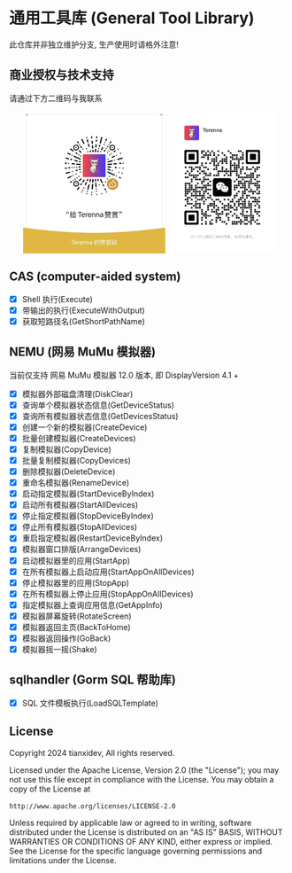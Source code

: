 # 通用工具库 (General Tool Library)

此仓库并非独立维护分支, 生产使用时请格外注意!

## 商业授权与技术支持

请通过下方二维码与我联系

<div style='display: flex; justify-content: center; gap: 0.5rem;'>
    <img width='257' height='257' src='./images/appreciate_code.jpg'>
    <img width='190' height='257' src='./images/me.png'>
</div>

## CAS (computer-aided system)

- [x] Shell 执行(Execute)
- [x] 带输出的执行(ExecuteWithOutput)
- [x] 获取短路径名(GetShortPathName)

## NEMU (网易 MuMu 模拟器)

当前仅支持 网易 MuMu 模拟器 12.0 版本, 即 DisplayVersion 4.1 +

- [x] 模拟器外部磁盘清理(DiskClear)
- [x] 查询单个模拟器状态信息(GetDeviceStatus)
- [x] 查询所有模拟器状态信息(GetDevicesStatus)
- [x] 创建一个新的模拟器(CreateDevice)
- [x] 批量创建模拟器(CreateDevices)
- [x] 复制模拟器(CopyDevice)
- [x] 批量复制模拟器(CopyDevices)
- [x] 删除模拟器(DeleteDevice)
- [x] 重命名模拟器(RenameDevice)
- [x] 启动指定模拟器(StartDeviceByIndex)
- [x] 启动所有模拟器(StartAllDevices)
- [x] 停止指定模拟器(StopDeviceByIndex)
- [x] 停止所有模拟器(StopAllDevices)
- [x] 重启指定模拟器(RestartDeviceByIndex)
- [x] 模拟器窗口排版(ArrangeDevices)
- [x] 启动模拟器里的应用(StartApp)
- [x] 在所有模拟器上启动应用(StartAppOnAllDevices)
- [x] 停止模拟器里的应用(StopApp)
- [x] 在所有模拟器上停止应用(StopAppOnAllDevices)
- [x] 指定模拟器上查询应用信息(GetAppInfo)
- [x] 模拟器屏幕旋转(RotateScreen)
- [x] 模拟器返回主页(BackToHome)
- [x] 模拟器返回操作(GoBack)
- [x] 模拟器摇一摇(Shake)

## sqlhandler (Gorm SQL 帮助库)

- [x] SQL 文件模板执行(LoadSQLTemplate)

## License

Copyright 2024 tianxidev, All rights reserved.

Licensed under the Apache License, Version 2.0 (the "License");
you may not use this file except in compliance with the License.
You may obtain a copy of the License at

    http://www.apache.org/licenses/LICENSE-2.0

Unless required by applicable law or agreed to in writing, software
distributed under the License is distributed on an "AS IS" BASIS,
WITHOUT WARRANTIES OR CONDITIONS OF ANY KIND, either express or implied.
See the License for the specific language governing permissions and
limitations under the License.
